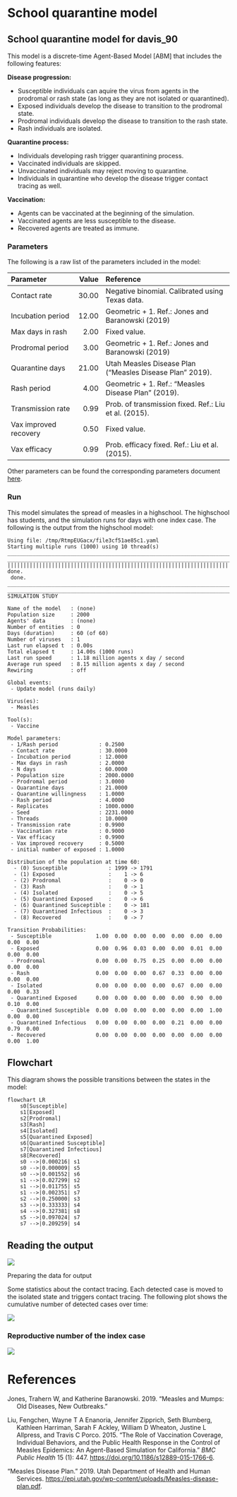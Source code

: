 # School quarantine model


## School quarantine model for davis_90

This model is a discrete-time Agent-Based Model \[ABM\] that includes
the following features:

**Disease progression:**

- Susceptible individuals can aquire the virus from agents in the
  prodromal or rash state (as long as they are not isolated or
  quarantined).
- Exposed individuals develop the disease to transition to the prodromal
  state.
- Prodromal individuals develop the disease to transition to the rash
  state.
- Rash individuals are isolated.

**Quarantine process:**

- Individuals developing rash trigger quarantining process.
- Vaccinated individuals are skipped.
- Unvaccinated individuals may reject moving to quarantine.
- Individuals in quarantine who develop the disease trigger contact
  tracing as well.

**Vaccination:**

- Agents can be vaccinated at the beginning of the simulation.
- Vaccinated agents are less susceptible to the disease.
- Recovered agents are treated as immune.

### Parameters

The following is a raw list of the parameters included in the model:

| Parameter             | Value | Reference                                                |
|:----------------------|------:|:---------------------------------------------------------|
| Contact rate          | 30.00 | Negative binomial. Calibrated using Texas data.          |
| Incubation period     | 12.00 | Geometric + 1. Ref.: Jones and Baranowski (2019)         |
| Max days in rash      |  2.00 | Fixed value.                                             |
| Prodromal period      |  3.00 | Geometric + 1. Ref.: Jones and Baranowski (2019)         |
| Quarantine days       | 21.00 | Utah Measles Disease Plan (“Measles Disease Plan” 2019). |
| Rash period           |  4.00 | Geometric + 1. Ref.: “Measles Disease Plan” (2019).      |
| Transmission rate     |  0.99 | Prob. of transmission fixed. Ref.: Liu et al. (2015).    |
| Vax improved recovery |  0.50 | Fixed value.                                             |
| Vax efficacy          |  0.99 | Prob. efficacy fixed. Ref.: Liu et al. (2015).           |

Other parameters can be found the corresponding parameters document
[here](davis_90_params.yaml).

### Run

This model simulates the spread of measles in a highschool. The
highschool has students, and the simulation runs for days with one index
case. The following is the output from the highschool model:

    Using file: /tmp/RtmpEUGacx/file3cf51ae85c1.yaml
    Starting multiple runs (1000) using 10 thread(s)
    _________________________________________________________________________
    _________________________________________________________________________
    ||||||||||||||||||||||||||||||||||||||||||||||||||||||||||||||||||||||||| done.
     done.
    ________________________________________________________________________________
    ________________________________________________________________________________
    SIMULATION STUDY

    Name of the model   : (none)
    Population size     : 2000
    Agents' data        : (none)
    Number of entities  : 0
    Days (duration)     : 60 (of 60)
    Number of viruses   : 1
    Last run elapsed t  : 0.00s
    Total elapsed t     : 14.00s (1000 runs)
    Last run speed      : 1.18 million agents x day / second
    Average run speed   : 8.15 million agents x day / second
    Rewiring            : off

    Global events:
     - Update model (runs daily)

    Virus(es):
     - Measles

    Tool(s):
     - Vaccine

    Model parameters:
     - 1/Rash period             : 0.2500
     - Contact rate              : 30.0000
     - Incubation period         : 12.0000
     - Max days in rash          : 2.0000
     - N days                    : 60.0000
     - Population size           : 2000.0000
     - Prodromal period          : 3.0000
     - Quarantine days           : 21.0000
     - Quarantine willingness    : 1.0000
     - Rash period               : 4.0000
     - Replicates                : 1000.0000
     - Seed                      : 2231.0000
     - Threads                   : 10.0000
     - Transmission rate         : 0.9900
     - Vaccination rate          : 0.9000
     - Vax efficacy              : 0.9900
     - Vax improved recovery     : 0.5000
     - initial number of exposed : 1.0000

    Distribution of the population at time 60:
      - (0) Susceptible             : 1999 -> 1791
      - (1) Exposed                 :    1 -> 6
      - (2) Prodromal               :    0 -> 0
      - (3) Rash                    :    0 -> 1
      - (4) Isolated                :    0 -> 5
      - (5) Quarantined Exposed     :    0 -> 6
      - (6) Quarantined Susceptible :    0 -> 181
      - (7) Quarantined Infectious  :    0 -> 3
      - (8) Recovered               :    0 -> 7

    Transition Probabilities:
     - Susceptible              1.00  0.00  0.00  0.00  0.00  0.00  0.00  0.00  0.00
     - Exposed                  0.00  0.96  0.03  0.00  0.00  0.01  0.00  0.00  0.00
     - Prodromal                0.00  0.00  0.75  0.25  0.00  0.00  0.00  0.00  0.00
     - Rash                     0.00  0.00  0.00  0.67  0.33  0.00  0.00  0.00  0.00
     - Isolated                 0.00  0.00  0.00  0.00  0.67  0.00  0.00  0.00  0.33
     - Quarantined Exposed      0.00  0.00  0.00  0.00  0.00  0.90  0.00  0.10  0.00
     - Quarantined Susceptible  0.00  0.00  0.00  0.00  0.00  0.00  1.00  0.00  0.00
     - Quarantined Infectious   0.00  0.00  0.00  0.00  0.21  0.00  0.00  0.79  0.00
     - Recovered                0.00  0.00  0.00  0.00  0.00  0.00  0.00  0.00  1.00

## Flowchart

This diagram shows the possible transitions between the states in the
model:

``` mermaid
flowchart LR
    s0[Susceptible]
    s1[Exposed]
    s2[Prodromal]
    s3[Rash]
    s4[Isolated]
    s5[Quarantined Exposed]
    s6[Quarantined Susceptible]
    s7[Quarantined Infectious]
    s8[Recovered]
    s0 -->|0.000216| s1
    s0 -->|0.000009| s5
    s0 -->|0.001552| s6
    s1 -->|0.027299| s2
    s1 -->|0.011755| s5
    s1 -->|0.002351| s7
    s2 -->|0.250000| s3
    s3 -->|0.333333| s4
    s4 -->|0.327381| s8
    s5 -->|0.097024| s7
    s7 -->|0.209259| s4

```

## Reading the output

![](davis_90_files/figure-commonmark/print-histogram-1.png)

Preparing the data for output

Some statistics about the contact tracing. Each detected case is moved
to the isolated state and triggers contact tracing. The following plot
shows the cumulative number of detected cases over time:

![](davis_90_files/figure-commonmark/contact-tracing-1.png)

### Reproductive number of the index case

![](davis_90_files/figure-commonmark/reproductive-number-1.png)

# References

<div id="refs" class="references csl-bib-body hanging-indent"
entry-spacing="0">

<div id="ref-jones2019measles" class="csl-entry">

Jones, Trahern W, and Katherine Baranowski. 2019. “Measles and Mumps:
Old Diseases, New Outbreaks.”

</div>

<div id="ref-liuRoleVaccinationCoverage2015" class="csl-entry">

Liu, Fengchen, Wayne T A Enanoria, Jennifer Zipprich, Seth Blumberg,
Kathleen Harriman, Sarah F Ackley, William D Wheaton, Justine L
Allpress, and Travis C Porco. 2015. “The Role of Vaccination Coverage,
Individual Behaviors, and the Public Health Response in the Control of
Measles Epidemics: An Agent-Based Simulation for California.” *BMC
Public Health* 15 (1): 447. <https://doi.org/10.1186/s12889-015-1766-6>.

</div>

<div id="ref-MeaslesDiseasePlan2019" class="csl-entry">

“Measles Disease Plan.” 2019. Utah Department of Health and Human
Services.
<https://epi.utah.gov/wp-content/uploads/Measles-disease-plan.pdf>.

</div>

</div>
